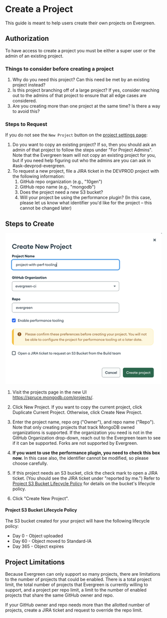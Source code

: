 # Create a Project

This guide is meant to help users create their own projects on Evergreen. 

## Authorization

To have access to create a project you must be either a super user or the admin of an existing project.

### Things to consider before creating a project
1. Why do you need this project? Can this need be met by an existing project instead? 
2. Is this project branching off of a large project? If yes, consider reaching out to the admins of that project to ensure that all edge cases are considered. 
3. Are you creating more than one project at the same time? Is there a way to avoid this? 

### Steps to Request

If you do not see the `New Project` button on the [project settings page](https://spruce.mongodb.com/project/YourProject/settings/general):
1. Do you want to copy an existing project? If so, then you should ask an admin of that project to follow the steps under "For Project Admins". Note that the Evergreen team will not copy an existing project for you, but if you need help figuring out who the admins are you can ask in #ask-devprod-evergreen. 
2. To request a new project, file a JIRA ticket in the DEVPROD project with the following information:
   1. GitHub repo organization (e.g., "10gen")
   2. GitHub repo name (e.g., "mongodb")
   3. Does the project need a new S3 bucket? 
   4. Will your project be using the performance plugin? (In this case, please let us know what identifier you'd like for the project – this cannot be changed later)

## Steps to Create

![create_project_modal.png](../images/create_project_modal.png)
1. Visit the projects page in the new UI https://spruce.mongodb.com/projects/.
2. Click New Project. If you want to copy the current project, click Duplicate Current Project. Otherwise, click Create New Project.
3. Enter the project name, repo org ("Owner"), and repo name ("Repo"). Note that only creating projects that track MongoDB owned organizations is supported. If the organization you need is not in the GitHub Organization drop-down, reach out to the Evergreen team to see if it can be supported. Forks are not supported by Evergreen. 
4. **If you want to use the performance plugin, you need to check this box now.** In this case also, the identifier cannot be modified, so please choose carefully.
5. If this project needs an S3 bucket, click the check mark to open a JIRA ticket. (You should see the JIRA ticket under "reported by me.") Refer to [Project S3 Bucket Lifecycle Policy](#project_s3_bucket_lifecycle_policy) for details on the bucket's lifecycle policy.

6. Click "Create New Project".

#### Project S3 Bucket Lifecycle Policy

The S3 bucket created for your project will have the following lifecycle policy:

* Day 0 - Object uploaded
* Day 60 - Object moved to Standard-IA
* Day 365 - Object expires

## Project Limitations

Because Evergreen can only support so many projects, there are limitations to the number of projects that could be enabled. 
There is a total project limit, the total number of projects that Evergreen is currently willing to support, 
and a project per repo limit, a limit to the number of enabled projects that share the same GitHub owner and repo. 

If your GitHub owner and repo needs more than the allotted number of projects, create a JIRA ticket and request to override the repo limit.